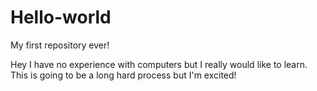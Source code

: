 # Hello-world
My first repository ever!

Hey I have no experience with computers but I really would like to learn. This is going to be a long hard process but I'm excited!
